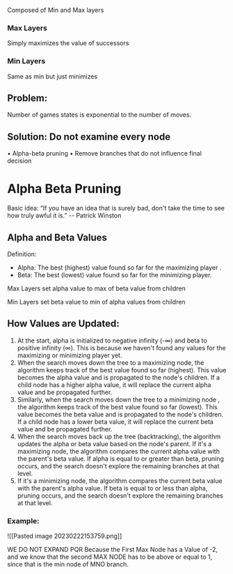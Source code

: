 Composed of Min and Max layers

### Max Layers

Simply maximizes the value of successors

### Min Layers

Same as min but just minimizes

## Problem:

Number of games states is exponential to the number of moves.

## Solution: Do not examine every node
• Alpha-beta pruning
• Remove branches that do not influence final decision

# Alpha Beta Pruning

Basic idea: “If you have an idea that is surely bad, don't take the time to see how truly awful it is.” -- Patrick Winston

## Alpha and Beta Values

Definition:
 - Alpha: The best (highest) value found so far for the maximizing player .
 - Beta: The best (lowest) value found so far for the minimizing player.

Max Layers set alpha value to max of beta value from children

Min Layers set beta value to min of alpha values from children

## How Values are Updated:

1. At the start, alpha is initialized to negative infinity (-∞) and beta to positive infinity (∞). This is because we haven't found any values for the maximizing or minimizing player yet.
2. When the search moves down the tree to a maximizing node, the algorithm keeps track of the best value found so far (highest). This value becomes the alpha value and is propagated to the node's children. If a child node has a higher alpha value, it will replace the current alpha value and be propagated further.
3. Similarly, when the search moves down the tree to a minimizing node , the algorithm keeps track of the best value found so far (lowest). This value becomes the beta value and is propagated to the node's children. If a child node has a lower beta value, it will replace the current beta value and be propagated further.
4. When the search moves back up the tree (backtracking), the algorithm updates the alpha or beta value based on the node's parent. If it's a maximizing node, the algorithm compares the current alpha value with the parent's beta value. If alpha is equal to or greater than beta, pruning occurs, and the search doesn't explore the remaining branches at that level.
5. If it's a minimizing node, the algorithm compares the current beta value with the parent's alpha value. If beta is equal to or less than alpha, pruning occurs, and the search doesn't explore the remaining branches at that level.



### Example:

![[Pasted image 20230222153759.png]]

WE DO NOT EXPAND PQR Because the First Max Node has a Value of -2, and we know that the second MAX NODE has to be above or equal to 1, since that is the min node of MNO branch. 